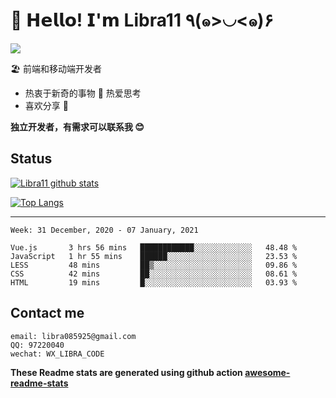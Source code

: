 # 🥳 𝗛𝗲𝗹𝗹𝗼! 𝗜'𝗺 Libra11 ٩(๑>◡<๑)۶

[![](https://img.shields.io/badge/-@Libra11-%23181717?style=flat-square&logo=github)](https://github.com/Libra11)

🏖 前端和移动端开发者

- 热衷于新奇的事物 🤩 热爱思考
- 喜欢分享 🧐

**独立开发者，有需求可以联系我 😊**

## Status

[![Libra11 github stats](https://github-readme-stats.vercel.app/api?username=Libra11&count_private=true&show_icons=true&theme=radical)](https://github.com/Libra11)

[![Top Langs](https://github-readme-stats.vercel.app/api/top-langs/?username=Libra11&theme=radical)](https://github.com/Libra11)

---

<!--START_SECTION:waka-->
```text
Week: 31 December, 2020 - 07 January, 2021

Vue.js       3 hrs 56 mins   ████████████░░░░░░░░░░░░░   48.48 % 
JavaScript   1 hr 55 mins    ██████░░░░░░░░░░░░░░░░░░░   23.53 % 
LESS         48 mins         ██▒░░░░░░░░░░░░░░░░░░░░░░   09.86 % 
CSS          42 mins         ██░░░░░░░░░░░░░░░░░░░░░░░   08.61 % 
HTML         19 mins         █░░░░░░░░░░░░░░░░░░░░░░░░   03.93 % 
```
<!--END_SECTION:waka-->

## Contact me

```text
email: libra085925@gmail.com
QQ: 97220040
wechat: WX_LIBRA_CODE
```

**These Readme stats are generated using github action [awesome-readme-stats](https://github.com/anmol098/waka-readme-stats)**
